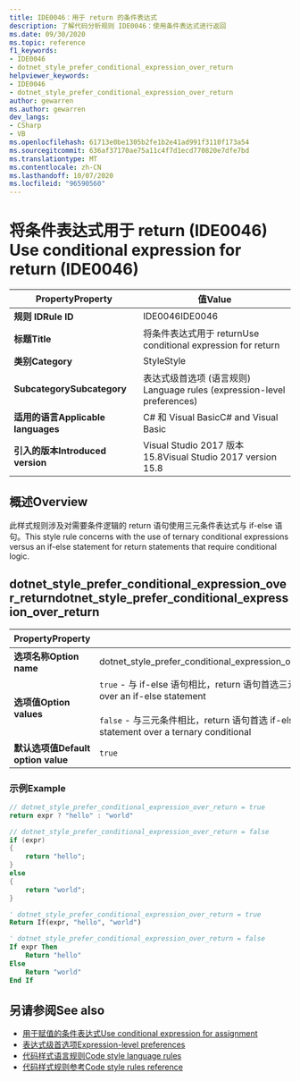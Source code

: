 ```yaml
---
title: IDE0046：用于 return 的条件表达式
description: 了解代码分析规则 IDE0046：使用条件表达式进行返回
ms.date: 09/30/2020
ms.topic: reference
f1_keywords:
- IDE0046
- dotnet_style_prefer_conditional_expression_over_return
helpviewer_keywords:
- IDE0046
- dotnet_style_prefer_conditional_expression_over_return
author: gewarren
ms.author: gewarren
dev_langs:
- CSharp
- VB
ms.openlocfilehash: 61713e0be1305b2fe1b2e41ad991f3110f173a54
ms.sourcegitcommit: 636af37170ae75a11c4f7d1ecd770820e7dfe7bd
ms.translationtype: MT
ms.contentlocale: zh-CN
ms.lasthandoff: 10/07/2020
ms.locfileid: "96590560"
---
```

# <a name="use-conditional-expression-for-return-ide0046"></a><span data-ttu-id="2e08c-103">将条件表达式用于 return (IDE0046) </span><span class="sxs-lookup"><span data-stu-id="2e08c-103">Use conditional expression for return (IDE0046)</span></span>

|<span data-ttu-id="2e08c-104">Property</span><span class="sxs-lookup"><span data-stu-id="2e08c-104">Property</span></span>|<span data-ttu-id="2e08c-105">值</span><span class="sxs-lookup"><span data-stu-id="2e08c-105">Value</span></span>|
|-|-|
| <span data-ttu-id="2e08c-106">**规则 ID**</span><span class="sxs-lookup"><span data-stu-id="2e08c-106">**Rule ID**</span></span> | <span data-ttu-id="2e08c-107">IDE0046</span><span class="sxs-lookup"><span data-stu-id="2e08c-107">IDE0046</span></span> |
| <span data-ttu-id="2e08c-108">**标题**</span><span class="sxs-lookup"><span data-stu-id="2e08c-108">**Title**</span></span> | <span data-ttu-id="2e08c-109">将条件表达式用于 return</span><span class="sxs-lookup"><span data-stu-id="2e08c-109">Use conditional expression for return</span></span> |
| <span data-ttu-id="2e08c-110">**类别**</span><span class="sxs-lookup"><span data-stu-id="2e08c-110">**Category**</span></span> | <span data-ttu-id="2e08c-111">Style</span><span class="sxs-lookup"><span data-stu-id="2e08c-111">Style</span></span> |
| <span data-ttu-id="2e08c-112">**Subcategory**</span><span class="sxs-lookup"><span data-stu-id="2e08c-112">**Subcategory**</span></span> | <span data-ttu-id="2e08c-113">表达式级首选项 (语言规则) </span><span class="sxs-lookup"><span data-stu-id="2e08c-113">Language rules (expression-level preferences)</span></span> |
| <span data-ttu-id="2e08c-114">**适用的语言**</span><span class="sxs-lookup"><span data-stu-id="2e08c-114">**Applicable languages**</span></span> | <span data-ttu-id="2e08c-115">C# 和 Visual Basic</span><span class="sxs-lookup"><span data-stu-id="2e08c-115">C# and Visual Basic</span></span> |
| <span data-ttu-id="2e08c-116">**引入的版本**</span><span class="sxs-lookup"><span data-stu-id="2e08c-116">**Introduced version**</span></span> | <span data-ttu-id="2e08c-117">Visual Studio 2017 版本 15.8</span><span class="sxs-lookup"><span data-stu-id="2e08c-117">Visual Studio 2017 version 15.8</span></span> |

## <a name="overview"></a><span data-ttu-id="2e08c-118">概述</span><span class="sxs-lookup"><span data-stu-id="2e08c-118">Overview</span></span>

<span data-ttu-id="2e08c-119">此样式规则涉及对需要条件逻辑的 return 语句使用三元条件表达式与 if-else 语句。</span><span class="sxs-lookup"><span data-stu-id="2e08c-119">This style rule concerns with the use of ternary conditional expressions versus an if-else statement for return statements that require conditional logic.</span></span>

## <a name="dotnet_style_prefer_conditional_expression_over_return"></a><span data-ttu-id="2e08c-120">dotnet_style_prefer_conditional_expression_over_return</span><span class="sxs-lookup"><span data-stu-id="2e08c-120">dotnet_style_prefer_conditional_expression_over_return</span></span>

|<span data-ttu-id="2e08c-121">Property</span><span class="sxs-lookup"><span data-stu-id="2e08c-121">Property</span></span>|<span data-ttu-id="2e08c-122">值</span><span class="sxs-lookup"><span data-stu-id="2e08c-122">Value</span></span>|
|-|-|
| <span data-ttu-id="2e08c-123">**选项名称**</span><span class="sxs-lookup"><span data-stu-id="2e08c-123">**Option name**</span></span> | <span data-ttu-id="2e08c-124">dotnet_style_prefer_conditional_expression_over_return</span><span class="sxs-lookup"><span data-stu-id="2e08c-124">dotnet_style_prefer_conditional_expression_over_return</span></span>
| <span data-ttu-id="2e08c-125">**选项值**</span><span class="sxs-lookup"><span data-stu-id="2e08c-125">**Option values**</span></span> | <span data-ttu-id="2e08c-126">`true` - 与 if-else 语句相比，return 语句首选三元条件</span><span class="sxs-lookup"><span data-stu-id="2e08c-126">`true` - Prefer return statements to use a ternary conditional over an if-else statement</span></span><br /><br /><span data-ttu-id="2e08c-127">`false` - 与三元条件相比，return 语句首选 if-else 语句</span><span class="sxs-lookup"><span data-stu-id="2e08c-127">`false` - Prefer return statements to use an if-else statement over a ternary conditional</span></span> |
| <span data-ttu-id="2e08c-128">**默认选项值**</span><span class="sxs-lookup"><span data-stu-id="2e08c-128">**Default option value**</span></span> | `true` |

### <a name="example"></a><span data-ttu-id="2e08c-129">示例</span><span class="sxs-lookup"><span data-stu-id="2e08c-129">Example</span></span>

```csharp
// dotnet_style_prefer_conditional_expression_over_return = true
return expr ? "hello" : "world"

// dotnet_style_prefer_conditional_expression_over_return = false
if (expr)
{
    return "hello";
}
else
{
    return "world";
}
```

```vb
' dotnet_style_prefer_conditional_expression_over_return = true
Return If(expr, "hello", "world")

' dotnet_style_prefer_conditional_expression_over_return = false
If expr Then
    Return "hello"
Else
    Return "world"
End If
```

## <a name="see-also"></a><span data-ttu-id="2e08c-130">另请参阅</span><span class="sxs-lookup"><span data-stu-id="2e08c-130">See also</span></span>

- [<span data-ttu-id="2e08c-131">用于赋值的条件表达式</span><span class="sxs-lookup"><span data-stu-id="2e08c-131">Use conditional expression for assignment</span></span>](ide0045.md)
- [<span data-ttu-id="2e08c-132">表达式级首选项</span><span class="sxs-lookup"><span data-stu-id="2e08c-132">Expression-level preferences</span></span>](expression-level-preferences.md)
- [<span data-ttu-id="2e08c-133">代码样式语言规则</span><span class="sxs-lookup"><span data-stu-id="2e08c-133">Code style language rules</span></span>](language-rules.md)
- [<span data-ttu-id="2e08c-134">代码样式规则参考</span><span class="sxs-lookup"><span data-stu-id="2e08c-134">Code style rules reference</span></span>](index.md)
